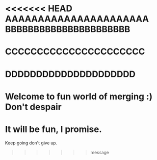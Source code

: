 <<<<<<< HEAD
AAAAAAAAAAAAAAAAAAAAAA
BBBBBBBBBBBBBBBBBBBBBB
===================================
CCCCCCCCCCCCCCCCCCCCCC
===================================
DDDDDDDDDDDDDDDDDDDDD
=======
Welcome to fun world of merging :) 
Don't despair
===================================
It will be fun, I promise. 
===================================
Keep going don't give up.  
>>>>>>> message
